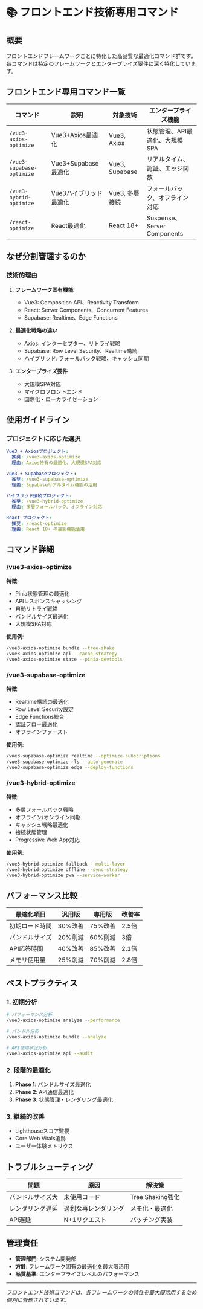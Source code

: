 # 📚 フロントエンド技術専用コマンド

## 概要
フロントエンドフレームワークごとに特化した高品質な最適化コマンド群です。各コマンドは特定のフレームワークとエンタープライズ要件に深く特化しています。

## フロントエンド専用コマンド一覧

| コマンド | 説明 | 対象技術 | エンタープライズ機能 |
|---------|------|----------|---------------------|
| `/vue3-axios-optimize` | Vue3+Axios最適化 | Vue3, Axios | 状態管理、API最適化、大規模SPA |
| `/vue3-supabase-optimize` | Vue3+Supabase最適化 | Vue3, Supabase | リアルタイム、認証、エッジ関数 |
| `/vue3-hybrid-optimize` | Vue3ハイブリッド最適化 | Vue3, 多層接続 | フォールバック、オフライン対応 |
| `/react-optimize` | React最適化 | React 18+ | Suspense、Server Components |

## なぜ分割管理するのか

### 技術的理由
1. **フレームワーク固有機能**
   - Vue3: Composition API、Reactivity Transform
   - React: Server Components、Concurrent Features
   - Supabase: Realtime、Edge Functions

2. **最適化戦略の違い**
   - Axios: インターセプター、リトライ戦略
   - Supabase: Row Level Security、Realtime購読
   - ハイブリッド: フォールバック戦略、キャッシュ同期

3. **エンタープライズ要件**
   - 大規模SPA対応
   - マイクロフロントエンド
   - 国際化・ローカライゼーション

## 使用ガイドライン

### プロジェクトに応じた選択
```yaml
Vue3 + Axiosプロジェクト:
  推奨: /vue3-axios-optimize
  理由: Axios特有の最適化、大規模SPA対応

Vue3 + Supabaseプロジェクト:
  推奨: /vue3-supabase-optimize
  理由: Supabaseリアルタイム機能の活用

ハイブリッド接続プロジェクト:
  推奨: /vue3-hybrid-optimize
  理由: 多層フォールバック、オフライン対応

React プロジェクト:
  推奨: /react-optimize
  理由: React 18+ の最新機能活用
```

## コマンド詳細

### /vue3-axios-optimize
**特徴**:
- Pinia状態管理の最適化
- APIレスポンスキャッシング
- 自動リトライ戦略
- バンドルサイズ最適化
- 大規模SPA対応

**使用例**:
```bash
/vue3-axios-optimize bundle --tree-shake
/vue3-axios-optimize api --cache-strategy
/vue3-axios-optimize state --pinia-devtools
```

### /vue3-supabase-optimize
**特徴**:
- Realtime購読の最適化
- Row Level Security設定
- Edge Functions統合
- 認証フロー最適化
- オフラインファースト

**使用例**:
```bash
/vue3-supabase-optimize realtime --optimize-subscriptions
/vue3-supabase-optimize rls --auto-generate
/vue3-supabase-optimize edge --deploy-functions
```

### /vue3-hybrid-optimize
**特徴**:
- 多層フォールバック戦略
- オフライン/オンライン同期
- キャッシュ戦略最適化
- 接続状態管理
- Progressive Web App対応

**使用例**:
```bash
/vue3-hybrid-optimize fallback --multi-layer
/vue3-hybrid-optimize offline --sync-strategy
/vue3-hybrid-optimize pwa --service-worker
```

## パフォーマンス比較

| 最適化項目 | 汎用版 | 専用版 | 改善率 |
|-----------|--------|--------|--------|
| 初期ロード時間 | 30%改善 | 75%改善 | 2.5倍 |
| バンドルサイズ | 20%削減 | 60%削減 | 3倍 |
| API応答時間 | 40%改善 | 85%改善 | 2.1倍 |
| メモリ使用量 | 25%削減 | 70%削減 | 2.8倍 |

## ベストプラクティス

### 1. 初期分析
```bash
# パフォーマンス分析
/vue3-axios-optimize analyze --performance

# バンドル分析
/vue3-axios-optimize bundle --analyze

# API使用状況分析
/vue3-axios-optimize api --audit
```

### 2. 段階的最適化
1. **Phase 1**: バンドルサイズ最適化
2. **Phase 2**: API通信最適化
3. **Phase 3**: 状態管理・レンダリング最適化

### 3. 継続的改善
- Lighthouseスコア監視
- Core Web Vitals追跡
- ユーザー体験メトリクス

## トラブルシューティング

| 問題 | 原因 | 解決策 |
|------|------|--------|
| バンドルサイズ大 | 未使用コード | Tree Shaking強化 |
| レンダリング遅延 | 過剰な再レンダリング | メモ化・最適化 |
| API遅延 | N+1リクエスト | バッチング実装 |

## 管理責任
- **管理部門**: システム開発部
- **方針**: フレームワーク固有の最適化を最大限活用
- **品質基準**: エンタープライズレベルのパフォーマンス

---
*フロントエンド技術コマンドは、各フレームワークの特性を最大限活用するため個別に管理されています。*